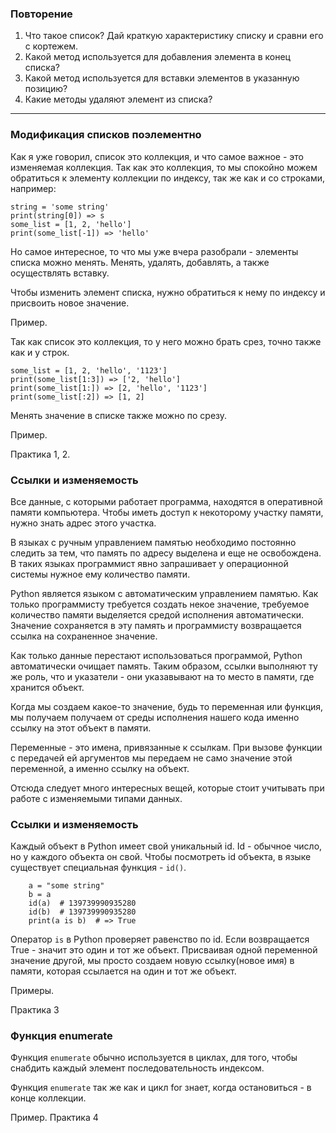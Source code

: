 ### Повторение

1. Что такое список? Дай краткую характеристику списку и сравни его с кортежем.
2. Какой метод используется для добавления элемента в конец списка?
3. Какой метод используется для вставки элементов в указанную позицию?
4. Какие методы удаляют элемент из списка?

---


### Модификация списков поэлементно



Как я уже говорил, список это коллекция, и что самое важное - это изменяемая коллекция.
Так как это коллекция, то мы спокойно можем обратиться к элементу коллекции по индексу, так же как и со строками, например:

    string = 'some string'
    print(string[0]) => s
    some_list = [1, 2, 'hello']
    print(some_list[-1]) => 'hello'

Но самое интересное, то что мы уже вчера разобрали - элементы списка можно менять. 
Менять, удалять, добавлять, а также осуществлять вставку.

Чтобы изменить элемент списка, нужно обратиться к нему по индексу и присвоить новое значение.

Пример.


Так как список это коллекция, то у него можно брать срез, точно также как и у строк.
    
    some_list = [1, 2, 'hello', '1123']
    print(some_list[1:3]) => ['2, 'hello']
    print(some_list[1:]) => [2, 'hello', '1123']
    print(some_list[:2]) => [1, 2]

Менять значение в списке также можно по срезу.

Пример.

Практика 1, 2.

### Ссылки и изменяемость

Все данные, с которыми работает программа, находятся в оперативной памяти компьютера. 
Чтобы иметь доступ к некоторому участку памяти, нужно знать адрес этого участка.

В языках с ручным управлением памятью необходимо постоянно следить за тем, что память по адресу выделена и еще не освобождена. 
В таких языках программист явно запрашивает у операционной системы нужное ему количество памяти.


Python является языком с автоматическим управлением памятью. 
Как только программисту требуется создать некое значение, требуемое количество памяти выделяется средой исполнения автоматически. 
Значение сохраняется в эту память и программисту возвращается ссылка на сохраненное значение.

Как только данные перестают использоваться программой, Python автоматически очищает память.
Таким образом, ссылки выполняют ту же роль, что и указатели - они указавывают на то место в памяти, где хранится объект.


Когда мы создаем какое-то значение, будь то переменная или функция, мы получаем получаем от среды исполнения нашего кода именно ссылку на этот объект в памяти.

Переменные - это имена, привязанные к ссылкам. При вызове функции с передачей ей аргументов мы передаем не само значение этой переменной,
а именно ссылку на объект.

Отсюда следует много интересных вещей, которые стоит учитывать при работе с изменяемыми типами данных.

### Ссылки и изменяемость

Каждый объект в Python имеет свой уникальный id. Id - обычное число, но у каждого объекта он свой.
Чтобы посмотреть id объекта, в языке существует специальная функция - `id()`.

        a = "some string"
        b = a
        id(a)  # 139739990935280
        id(b)  # 139739990935280
        print(a is b)  # => True

Оператор `is` в Python проверяет равенство по id. Если возвращается True - значит это один и тот же объект.
Присваивая одной переменной значение другой, мы просто создаем новую ссылку(новое имя) в памяти, которая ссылается на один и тот же объект.


Примеры.

Практика 3

### Функция enumerate

Функция `enumerate` обычно используется в циклах, для того, чтобы снабдить каждый элемент последовательность индексом.

Функция `enumerate` так же как и цикл for знает, когда остановиться - в конце коллекции.

Пример.
Практика 4